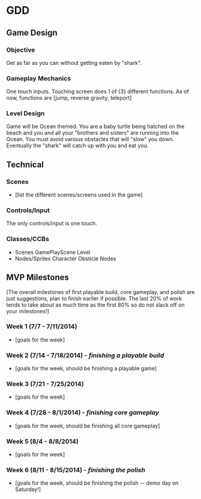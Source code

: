 GDD
===
## Game Design
### Objective
Get as far as you can without getting eaten by "shark".

### Gameplay Mechanics
One touch inputs. Touching screen does 1 of {3} different functions. 
As of now, functions are [jump, reverse gravity, teleport]

### Level Design
Game will be Ocean themed. You are a baby turtle being hatched on the beach and you and all your "brothers and sisters" are running into the Ocean. You must avoid various obstacles that will "slow" you down. Eventually the "shark" will catch up with you and eat you.

## Technical
### Scenes
* [list the different scenes/screens used in the game]

### Controls/Input
The only controls/input is one touch.

### Classes/CCBs
* Scenes
  GamePlayScene
  Level
* Nodes/Sprites
  Character
  Obsticle Nodes

## MVP Milestones
[The overall milestones of first playable build, core gameplay, and polish are just suggestions, plan to finish earlier if possible. The last 20% of work tends to take about as much time as the first 80% so do not slack off on your milestones!]
### Week 1 (7/7 - 7/11/2014)
* [goals for the week]

### Week 2 (7/14 - 7/18/2014) - _finishing a playable build_
* [goals for the week, should be finishing a playable game]

### Week 3 (7/21 - 7/25/2014)
* [goals for the week]

### Week 4 (7/28 - 8/1/2014) - _finishing core gameplay_
* [goals for the week, should be finishing all core gameplay]

### Week 5 (8/4 - 8/8/2014)
* [goals for the week]

### Week 6 (8/11 - 8/15/2014) - _finishing the polish_
* [goals for the week, should be finishing the polish -- demo day on Saturday!]
